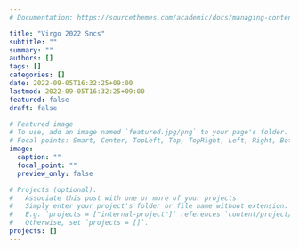 ```yaml
---
# Documentation: https://sourcethemes.com/academic/docs/managing-content/

title: "Virgo 2022 Sncs"
subtitle: ""
summary: ""
authors: []
tags: []
categories: []
date: 2022-09-05T16:32:25+09:00
lastmod: 2022-09-05T16:32:25+09:00
featured: false
draft: false

# Featured image
# To use, add an image named `featured.jpg/png` to your page's folder.
# Focal points: Smart, Center, TopLeft, Top, TopRight, Left, Right, BottomLeft, Bottom, BottomRight.
image:
  caption: ""
  focal_point: ""
  preview_only: false

# Projects (optional).
#   Associate this post with one or more of your projects.
#   Simply enter your project's folder or file name without extension.
#   E.g. `projects = ["internal-project"]` references `content/project/deep-learning/index.md`.
#   Otherwise, set `projects = []`.
projects: []
---
```


